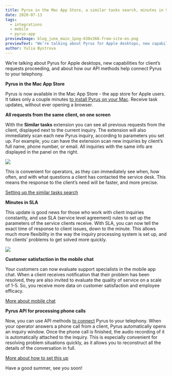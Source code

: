 ```yaml
---
title: Pyrus in the Mac App Store, a similar tasks search, minutes in SLA, and requests from phone calls through the Pyrus API
date: 2020-07-13
tags:
  - integrations
  - mobile
  - pyrus-app
previewImage: blog_june_main_1png-630x368-from-site-en.png
previewText: "We’re talking about Pyrus for Apple desktops, new capabilities for client’s requests proceeding, and about how our API methods help connect Pyrus to your telephony."
author: Yulia Bystrova
---
```

We’re talking about Pyrus for Apple desktops, new capabilities for client’s requests proceeding, and about how our API methods help connect Pyrus to your telephony.

**Pyrus in the Mac App Store**

Pyrus is now available in the Mac App Store - the app store for Apple users. It takes only a couple minutes [to install Pyrus on your Mac](https://apps.apple.com/us/app/pyrus-team-communication/id385251753). Receive task updates, without ever opening a browser.

**All requests from the same client, on one screen**

With the **Similar tasks** extension you can see all previous requests from the client, displayed next to the current inquiry. The extension will also immediately scan each new Pyrus inquiry, according to parameters you set up. For example, you can have the extension scan new inquiries by client’s full name, phone number, or email. All inquiries with the same info are displayed in the panel on the right.

![](similar9.webp)

This is convenient for operators, as they can immediately see when, how often, and with what questions a client has contacted the service desk. This means the response to the client’s need will be faster, and more precise.

[Setting up the similar tasks search](https://pyrus.com/en/help/integrations/similar-tasks)

**Minutes in SLA**

This update is good news for those who work with client inquiries constantly, and use SLA (service level agreement) rules to set up the parameters of the service clients receive. With SLA, you can now tell the exact time of response to client issues, down to the minute. This allows much more flexibility in the way the inquiry processing system is set up, and for clients’ problems to get solved more quickly.

![](SLA_eng.webp)

**Customer satisfaction in the mobile chat**

Your customers can now evaluate support specialists in the mobile app chat. When a client receives notification that their problem has been resolved, they are also invited to evaluate the quality of service on a scale of 1-5. So, you receive more data on customer satisfaction and employee efficacy.

[More about mobile chat](https://pyrus.com/en/help/integrations/mobile-chat)

**Pyrus API for processing phone calls**

Now, you can use API methods [to connect](https://pyrus.com/en/help/integrations/api-telephony) Pyrus to your telephony. When your operator answers a phone call from a client, Pyrus automatically opens an inquiry window. Once the phone call is finished, the audio recording of it is automatically attached to the inquiry. This is especially convenient for resolving problem situations quickly, as it allows you to reconstruct all the details of the conversation in full.

[More about how to set this up](https://pyrus.com/en/help/api/telephony)

Have a good summer, see you soon!
